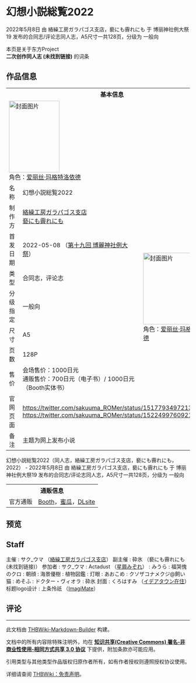# 幻想小説総覧2022

<!-- source html: G:\repos\THBWiki-Markdown-Builder\THBWikiMarkdown\Temp\main\b\b9\ns0%3A%E5%B9%BB%E6%83%B3%E5%B0%8F%E8%AA%AC%E7%B7%8F%E8%A6%A72022.html -->

2022年5月8日 由 絡繰工房ガラパゴス支店，褻にも霽れにも 于 博丽神社例大祭19 发布的合同志/评论志同人志，A5尺寸一共128页，分级为 一般向

本页是关于东方Project  
 **二次创作同人志 (未找到链接)** 的词条
## 作品信息

<table><tbody><tr><th colspan="3">基本信息</th></tr><tr><td class="cover-artwork-mobile" colspan="2"><a href="./文件-幻想小説総覧2022封面.png.md" class="image" title="封面图片"><img alt="封面图片" src="https://upload.thwiki.cc/thumb/3/39/%E5%B9%BB%E6%83%B3%E5%B0%8F%E8%AA%AC%E7%B7%8F%E8%A6%A72022%E5%B0%81%E9%9D%A2.png/138px-%E5%B9%BB%E6%83%B3%E5%B0%8F%E8%AA%AC%E7%B7%8F%E8%A6%A72022%E5%B0%81%E9%9D%A2.png" decoding="async" loading="lazy" width="138" height="196" srcset="https://upload.thwiki.cc/thumb/3/39/%E5%B9%BB%E6%83%B3%E5%B0%8F%E8%AA%AC%E7%B7%8F%E8%A6%A72022%E5%B0%81%E9%9D%A2.png/207px-%E5%B9%BB%E6%83%B3%E5%B0%8F%E8%AA%AC%E7%B7%8F%E8%A6%A72022%E5%B0%81%E9%9D%A2.png 1.5x, https://upload.thwiki.cc/thumb/3/39/%E5%B9%BB%E6%83%B3%E5%B0%8F%E8%AA%AC%E7%B7%8F%E8%A6%A72022%E5%B0%81%E9%9D%A2.png/277px-%E5%B9%BB%E6%83%B3%E5%B0%8F%E8%AA%AC%E7%B7%8F%E8%A6%A72022%E5%B0%81%E9%9D%A2.png 2x" data-file-width="420" data-file-height="595"></a><div class="cover-char">角色：<a href="./爱丽丝·玛格特洛依德.md" title="爱丽丝·玛格特洛依德">爱丽丝·玛格特洛依德</a></div></td>
</tr><tr><td class="label">名称</td><td colspan="2"> 幻想小説総覧2022 </td></tr><tr><td class="label">制作方</td><td><a href="./絡繰工房ガラパゴス支店.md" title="絡繰工房ガラパゴス支店">絡繰工房ガラパゴス支店</a><br><a href="/%E8%A4%BB%E3%81%AB%E3%82%82%E9%9C%BD%E3%82%8C%E3%81%AB%E3%82%82" title="褻にも霽れにも">褻にも霽れにも</a></td><td class="cover-artwork" rowspan="7" style="min-width:196px;"><a href="./文件-幻想小説総覧2022封面.png.md" class="image" title="封面图片"><img alt="封面图片" src="https://upload.thwiki.cc/thumb/3/39/%E5%B9%BB%E6%83%B3%E5%B0%8F%E8%AA%AC%E7%B7%8F%E8%A6%A72022%E5%B0%81%E9%9D%A2.png/138px-%E5%B9%BB%E6%83%B3%E5%B0%8F%E8%AA%AC%E7%B7%8F%E8%A6%A72022%E5%B0%81%E9%9D%A2.png" decoding="async" loading="lazy" width="138" height="196" srcset="https://upload.thwiki.cc/thumb/3/39/%E5%B9%BB%E6%83%B3%E5%B0%8F%E8%AA%AC%E7%B7%8F%E8%A6%A72022%E5%B0%81%E9%9D%A2.png/207px-%E5%B9%BB%E6%83%B3%E5%B0%8F%E8%AA%AC%E7%B7%8F%E8%A6%A72022%E5%B0%81%E9%9D%A2.png 1.5x, https://upload.thwiki.cc/thumb/3/39/%E5%B9%BB%E6%83%B3%E5%B0%8F%E8%AA%AC%E7%B7%8F%E8%A6%A72022%E5%B0%81%E9%9D%A2.png/277px-%E5%B9%BB%E6%83%B3%E5%B0%8F%E8%AA%AC%E7%B7%8F%E8%A6%A72022%E5%B0%81%E9%9D%A2.png 2x" data-file-width="420" data-file-height="595"></a><div class="cover-char">角色：<a href="./爱丽丝·玛格特洛依德.md" title="爱丽丝·玛格特洛依德">爱丽丝·玛格特洛依德</a></div></td>
</tr><tr><td class="label">首发日期</td><td>2022-05-08&#160;（<a href="/展会作品列表?e=%E5%8D%9A%E4%B8%BD%E7%A5%9E%E7%A4%BE%E4%BE%8B%E5%A4%A7%E7%A5%AD%2319">第十九回 博麗神社例大祭</a>）</td></tr><tr><td class="label">类型</td><td>合同志，评论志</td></tr><tr><td class="label">分级指定</td><td>一般向</td></tr><tr><td class="label">尺寸</td><td>A5</td></tr><tr><td class="label">页数</td><td>128P</td></tr><tr><td class="label">售价</td><td>会场售价：1000日元<br>通贩售价：700日元（电子书）/ 1000日元（Booth实体书）</td></tr>
<tr><td class="label">官网页面</td><td colspan="2"><a rel="nofollow" class="external free" href="https://twitter.com/sakuuma_ROMer/status/1517793497213902848">https://twitter.com/sakuuma_ROMer/status/1517793497213902848</a><br><a rel="nofollow" class="external free" href="https://twitter.com/sakuuma_ROMer/status/1522499760921268224">https://twitter.com/sakuuma_ROMer/status/1522499760921268224</a></td></tr><tr><td class="label">备注</td><td colspan="2">主题为网上发布小说</td></tr></tbody></table>

幻想小説総覧2022（同人志，絡繰工房ガラパゴス支店，褻にも霽れにも，2022） - 2022年5月8日 由 絡繰工房ガラパゴス支店，褻にも霽れにも 于 博丽神社例大祭19 发布的合同志/评论志同人志，A5尺寸一共128页，分级为 一般向

<table><tbody><tr><th colspan="3">通贩信息</th></tr><tr><td class="label">官方通贩</td><td colspan="2"><a rel="nofollow" class="external text" href="https://saku-uma.booth.pm/items/3825772">Booth</a>，<a rel="nofollow" class="external text" href="https://www.melonbooks.co.jp/detail/detail.php?product_id=1469792">蜜瓜</a>，<a rel="nofollow" class="external text" href="http://www.dlsite.com/home/work/=/product_id/RJ388916.html">DLsite</a></td></tr></tbody></table>


## 预览
## Staff
主催
: サク_ウマ （[絡繰工房ガラパゴス支店](./絡繰工房ガラパゴス支店.md)）
副主催
: 砕氷 （褻にも霽れにも (未找到链接)）
参加者
: サク_ウマ
: Actadust （[星屑みぞれ](./星屑みぞれ.md)）
: みうら
: 福哭傀のクロ
: 朝顔
: 海景優樹
: 植物図鑑
: 灯眼
: あおこめ
: クソザコナメクジ@飼い猫
: めそふ
: ドクター・ヴィオラ
: 砕氷
封面
: くろはすみ （[イデアタウン在住](./イデアタウン在住.md)）
标题logo设计
: 上条怜祇 （[ImagiMate](./ImagiMate.md)）

## 评论




---

此文档由 [THBWiki-Markdown-Builder](https://github.com/Delsin-Yu/THBWiki-Markdown-Builder) 构建。

文档中的所有内容除特殊注明外，均在 [**知识共享(Creative Commons) 署名-非商业性使用-相同方式共享 3.0 协议**](https://creativecommons.org/licenses/by-sa/3.0/deed.zh-hans) 下提供，附加条款亦可能应用。

引用类型与其他类型作品版权归原作者所有，如有作者授权则遵照授权协议使用。

详细请查阅 [THBWiki：免责声明](https://thbwiki.cc/THBWiki:%E5%85%8D%E8%B4%A3%E5%A3%B0%E6%98%8E)。

